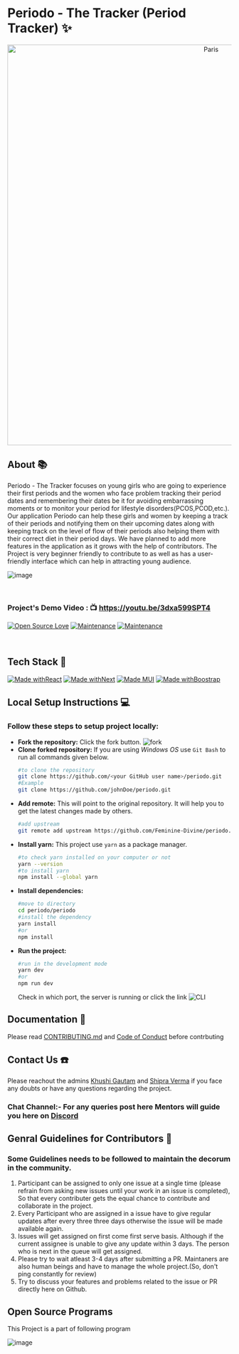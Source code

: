 # Periodo - The Tracker (Period Tracker) ✨


<p align="center">
<img src="https://user-images.githubusercontent.com/59248269/110765451-31ea6d00-827a-11eb-8f75-078bea6a87fa.png" alt="Paris" align="center" width="900">
    </p>

## About 📚
Periodo - The Tracker focuses on young girls who are going to experience their first periods and the women who face problem tracking their period dates and remembering their dates be it for avoiding embarrassing moments or to monitor your period for lifestyle disorders(PCOS,PCOD,etc.). Our application Periodo can help these girls and women by keeping a track of their periods and notifying them on their upcoming dates along with keeping track on the level of flow of their periods also helping them with their correct diet in their period days. We have planned to add more features in the application as it grows with the help of contributors.
The Project is very beginner friendly to contribute to as well as has a user-friendly interface which can help in attracting young audience.


![image](https://user-images.githubusercontent.com/61618767/112602083-41041a00-8e39-11eb-9c6b-50cb15535f3c.png)

<br>

### Project's Demo Video : :tv: https://youtu.be/3dxa599SPT4

[![Open Source Love](https://badges.frapsoft.com/os/v1/open-source.svg?v=103)](https://github.com/ellerbrock/open-source-badge/) [![Maintenance](https://img.shields.io/badge/Maintained%3F-yes-green.svg?v=103)](https://GitHub.com/Naereen/StrapDown.js/graphs/commit-activity) [![Maintenance](https://img.shields.io/badge/PR's%3F-Welcomed-brightgreen.svg?v=103)](https://GitHub.com/Naereen/StrapDown.js/graphs/commit-activity)

<br>

## Tech Stack 🚀

[![Made withReact](https://img.shields.io/badge/Made%20with-React-blue?style=for-the-badge&logo=React)]() [![Made withNext](https://img.shields.io/badge/Made%20with-next-purple?style=for-the-badge&logo=Javascript)]() [![Made MUI](https://img.shields.io/badge/Made%20with-Material_Ui-orange?style=for-the-badge&logo=MaterialUi)]()  [![Made withBoostrap](https://img.shields.io/badge/Made%20with-Bootstrap-yelloe?style=for-the-badge&logo=MaterialUi)]()

## Local Setup Instructions 💻

### Follow these steps to setup project locally:
- **Fork the repository:** Click the fork button.
![fork](https://user-images.githubusercontent.com/43095489/110275583-87fdad00-7ffb-11eb-9828-1b4eb7026b3e.png)
- **Clone forked repository:** If you are using *Windows OS* use `Git Bash` to run all commands given below.
    ```bash
    #to clone the repository
    git clone https://github.com/<your GitHub user name>/periodo.git
    #Example
    git clone https://github.com/johnDoe/periodo.git
    ```
- **Add remote:** This will point to the original repository. It will help you to get the latest changes made by others.
    ```bash
    #add upstream
    git remote add upstream https://github.com/Feminine-Divine/periodo.git
    ```
- **Install yarn:** This project use `yarn` as a package manager.
    ```bash
    #to check yarn installed on your computer or not
    yarn --version
    #to install yarn
    npm install --global yarn
    ```
- **Install dependencies:**
    ```bash
    #move to directory
    cd periodo/periodo
    #install the dependency
    yarn install
    #or
    npm install
    ```
- **Run the project:**
    ```bash
    #run in the development mode
    yarn dev
    #or
    npm run dev
    ```
    Check in which port, the server is running or click the link
    ![CLI](https://user-images.githubusercontent.com/43095489/110291642-57773c80-8016-11eb-9f40-5b0698c89efa.png)

## Documentation 📃
Please read [CONTRIBUTING.md](https://github.com/Feminine-Divine/periodo/blob/master/.github/CONTRIBUTING.md) and [Code of Conduct](/Code-of-Conduct.md) before contrbuting


## Contact Us ☎️
Please reachout the admins [Khushi Gautam](https://www.linkedin.com/in/khushi-gautam-7708b4191) and [Shipra Verma](https://www.linkedin.com/in/shipra-verma-76a4611ab) if you face any doubts or have any questions regarding the project.

### Chat Channel:- For any queries post here Mentors will guide you here on [Discord](https://discord.com/channels/811724426965811210/815040260105961472) 


## Genral Guidelines for Contributors 🚧
### Some Guidelines needs to be followed to maintain the decorum in the community.
1. Participant can be assigned to only one issue at a single time (please refrain from asking new issues until your work in an issue is completed), So that every contributer gets the equal chance to contribute and collaborate in the project.
2. Every Participant who are assigned in a issue have to give regular updates after every three three days otherwise the issue will be made available again.
3. Issues will get assigned on first come first serve basis. Although if the current assignee is unable to give any update within 3 days. The person who is next in the queue will get assigned.
4. Please try to wait atleast 3-4 days after submitting a PR. Maintaners are also human beings and have to manage the whole project.(So, don't ping constantly for review)
5. Try to discuss your features and problems related to the issue or PR directly here on Github.
 
## Open Source Programs
This Project is a part of following program

![image](https://user-images.githubusercontent.com/66299533/111175145-1fe83180-85ce-11eb-9ab7-ffe81fbec848.png)
